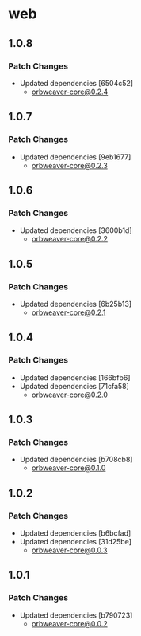 # web

## 1.0.8

### Patch Changes

- Updated dependencies [6504c52]
  - orbweaver-core@0.2.4

## 1.0.7

### Patch Changes

- Updated dependencies [9eb1677]
  - orbweaver-core@0.2.3

## 1.0.6

### Patch Changes

- Updated dependencies [3600b1d]
  - orbweaver-core@0.2.2

## 1.0.5

### Patch Changes

- Updated dependencies [6b25b13]
  - orbweaver-core@0.2.1

## 1.0.4

### Patch Changes

- Updated dependencies [166bfb6]
- Updated dependencies [71cfa58]
  - orbweaver-core@0.2.0

## 1.0.3

### Patch Changes

- Updated dependencies [b708cb8]
  - orbweaver-core@0.1.0

## 1.0.2

### Patch Changes

- Updated dependencies [b6bcfad]
- Updated dependencies [31d25be]
  - orbweaver-core@0.0.3

## 1.0.1

### Patch Changes

- Updated dependencies [b790723]
  - orbweaver-core@0.0.2
